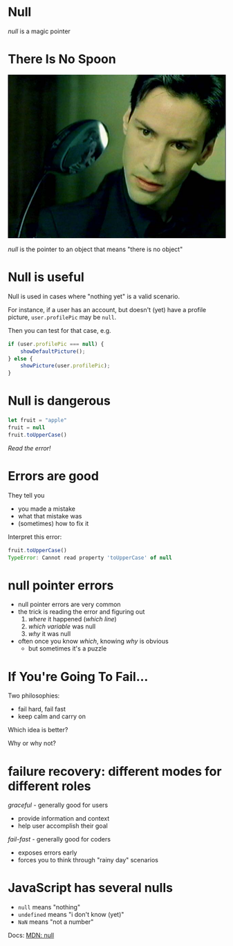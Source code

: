 # Null

*null* is a magic pointer

# There Is No Spoon

![Neo With Spoon](../images/spoon.jpg)

*null* is the pointer to an object that means "there is no object"

# Null is useful

Null is used in cases where "nothing yet" is a valid scenario.

For instance, if a user has an account, but doesn't (yet) have a profile picture, `user.profilePic` may be `null`.

Then you can test for that case, e.g.

```js
if (user.profilePic === null) {
    showDefaultPicture();
} else {
    showPicture(user.profilePic);
}
```

# Null is dangerous

```js
let fruit = "apple"
fruit = null
fruit.toUpperCase()
```

*Read the error!*

# Errors are good

They tell you

* you made a mistake
* what that mistake was
* (sometimes) how to fix it

Interpret this error:

```js
fruit.toUpperCase()
TypeError: Cannot read property 'toUpperCase' of null
```

# null pointer errors

* null pointer errors are very common
* the trick is reading the error and figuring out
    1. *where* it happened (*which line*)
    2. *which variable* was null
    3. *why* it was null
* often once you know *which*, knowing *why* is obvious
    * but sometimes it's a puzzle

# If You're Going To Fail...

Two philosophies:

* fail hard, fail fast
* keep calm and carry on

Which idea is better?

Why or why not?

# failure recovery: different modes for different roles

*graceful* - generally good for users

  * provide information and context 
  * help user accomplish their goal

*fail-fast* - generally good for coders

  * exposes errors early
  * forces you to think through "rainy day" scenarios

# JavaScript has several nulls

* `null` means "nothing"
* `undefined` means "i don't know (yet)"
* `NaN` means "not a number"

Docs: [MDN: null](https://developer.mozilla.org/en-US/docs/Web/JavaScript/Reference/Global_Objects/null)
